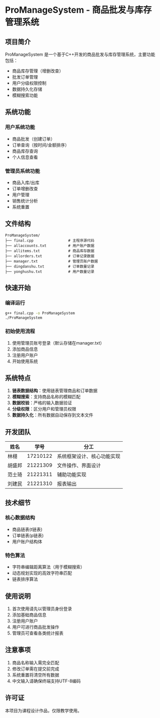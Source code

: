 # ProManageSystem - 商品批发与库存管理系统

## 项目简介
ProManageSystem 是一个基于C++开发的商品批发与库存管理系统，主要功能包括：
- 商品库存管理（增删改查）
- 批发订单管理
- 用户分级权限控制
- 数据持久化存储
- 模糊搜索功能

## 系统功能

### 用户系统功能
- 商品批发（创建订单）
- 订单查询（按时间/金额排序）
- 商品库存查询
- 个人信息查看

### 管理员系统功能
- 商品入库/出库
- 订单增删改查
- 用户管理
- 销售统计分析
- 系统重置

## 文件结构

```
ProManageSystem/
├── final.cpp                # 主程序源代码
├── allaccounts.txt          # 用户账户数据
├── allitems.txt             # 商品库存数据
├── allorders.txt            # 订单记录数据
├── manager.txt              # 管理员账户数据
├── dingdanshu.txt           # 订单数量记录
├── yonghushu.txt            # 用户数量记录
```

## 快速开始

### 编译运行
```bash
g++ final.cpp -o ProManageSystem
./ProManageSystem
```

### 初始使用流程
1. 使用管理员账号登录（默认存储在manager.txt）
2. 添加商品信息
3. 注册用户账户
4. 开始使用系统

## 系统特点

1. **链表数据结构**：使用链表管理商品和订单数据
2. **模糊搜索**：支持商品名称的模糊匹配
3. **数据校验**：严格的输入数据验证
4. **分级权限**：区分用户和管理员权限
5. **数据持久化**：所有数据自动保存到文本文件

## 开发团队

| 姓名   | 学号    | 分工 |
|--------|---------|------|
| 林栩   | 17210122 | 系统框架设计、核心功能实现 |
| 胡盛邦 | 21221309 | 文件操作、界面设计 |
| 范士琦 | 21221311 | 辅助功能实现 |
| 刘建民 | 21221310 | 报表输出 |

## 技术细节

### 核心数据结构
- 商品链表(t链表)
- 订单链表(p链表)
- 用户账户结构体

### 特色算法
- 字符串编辑距离算法（用于模糊搜索）
- 动态规划实现的高效字符串匹配
- 链表排序算法

## 使用说明

1. 首次使用请先以管理员身份登录
2. 添加基础商品信息
3. 注册用户账户
4. 用户可进行商品批发操作
5. 管理员可查看各类统计报表

## 注意事项

1. 商品名称输入需完全匹配
2. 修改订单需在提交前完成
3. 系统重置将清空所有数据
4. 中文输入请确保终端支持UTF-8编码

## 许可证
本项目为课程设计作品，仅限教学使用。
